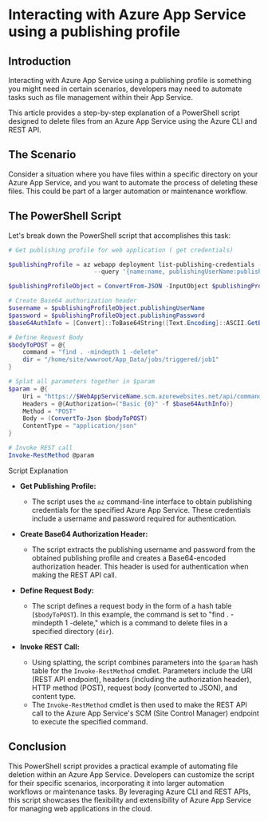 # Interacting with Azure App Service using a publishing profile

## Introduction

Interacting with Azure App Service using a publishing profile is something you might need in certain scenarios, developers may need to automate tasks such as file management within their App Service.

This article provides a step-by-step explanation of a PowerShell script designed to delete files from an Azure App Service using the Azure CLI and REST API.

## The Scenario

Consider a situation where you have files within a specific directory on your Azure App Service, and you want to automate the process of deleting these files. This could be part of a larger automation or maintenance workflow.

## The PowerShell Script

Let's break down the PowerShell script that accomplishes this task:

```powershell
# Get publishing profile for web application ( get credentials)

$publishingProfile = az webapp deployment list-publishing-credentials -n $WebAppServiceName -g $ResourceGroupName `
                        --query '{name:name, publishingUserName:publishingUserName, publishingPassword:publishingPassword}' | Out-String

$publishingProfileObject = ConvertFrom-JSON -InputObject $publishingProfile

# Create Base64 authorization header 
$username = $publishingProfileObject.publishingUserName
$password = $publishingProfileObject.publishingPassword 
$base64AuthInfo = [Convert]::ToBase64String([Text.Encoding]::ASCII.GetBytes(("{0}:{1}" -f $username,$password)))

# Define Request Body
$bodyToPOST = @{   
    command = "find . -mindepth 1 -delete"
    dir = "/home/site/wwwroot/App_Data/jobs/triggered/job1"   
}   

# Splat all parameters together in $param   
$param = @{   
    Uri = "https://$WebAppServiceName.scm.azurewebsites.net/api/command"   
    Headers = @{Authorization=("Basic {0}" -f $base64AuthInfo)}   
    Method = "POST"   
    Body = (ConvertTo-Json $bodyToPOST)   
    ContentType = "application/json"   
}   

# Invoke REST call   
Invoke-RestMethod @param
```

Script Explanation

- **Get Publishing Profile:**
   - The script uses the `az` command-line interface to obtain publishing credentials for the specified Azure App Service. These credentials include a username and password required for authentication.

- **Create Base64 Authorization Header:**
   - The script extracts the publishing username and password from the obtained publishing profile and creates a Base64-encoded authorization header. This header is used for authentication when making the REST API call.

- **Define Request Body:**
   - The script defines a request body in the form of a hash table (`$bodyToPOST`). In this example, the command is set to "find . -mindepth 1 -delete," which is a command to delete files in a specified directory (`dir`).

- **Invoke REST Call:**
   - Using splatting, the script combines parameters into the `$param` hash table for the `Invoke-RestMethod` cmdlet. Parameters include the URI (REST API endpoint), headers (including the authorization header), HTTP method (POST), request body (converted to JSON), and content type.
   - The `Invoke-RestMethod` cmdlet is then used to make the REST API call to the Azure App Service's SCM (Site Control Manager) endpoint to execute the specified command.

## Conclusion

This PowerShell script provides a practical example of automating file deletion within an Azure App Service. Developers can customize the script for their specific scenarios, incorporating it into larger automation workflows or maintenance tasks. By leveraging Azure CLI and REST APIs, this script showcases the flexibility and extensibility of Azure App Service for managing web applications in the cloud.

